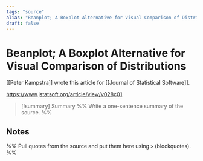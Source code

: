 ```yaml
---
tags: "source"
alias: "Beanplot; A Boxplot Alternative for Visual Comparison of Distributions"
draft: false
---
```

# Beanplot; A Boxplot Alternative for Visual Comparison of Distributions
[[Peter Kampstra]] wrote this article for [[Journal of Statistical Software]].

https://www.jstatsoft.org/article/view/v028c01
> [!summary] Summary
> %% Write a one-sentence summary of the source. %%

## Notes
%% Pull quotes from the source and put them here using `>` (blockquotes). %%

